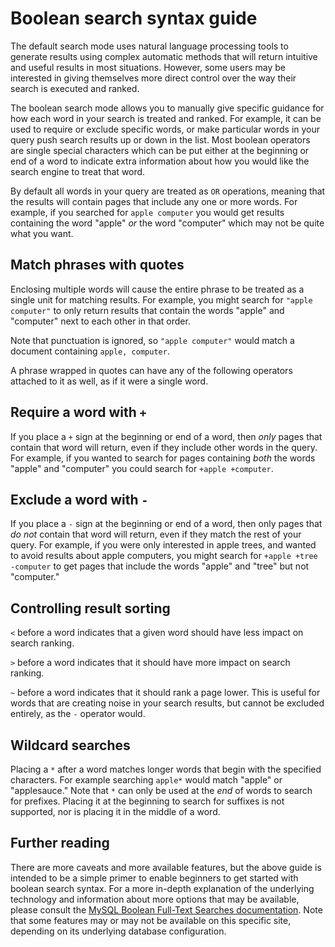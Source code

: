 # Boolean search syntax guide

The default search mode uses natural language processing tools to generate results using complex automatic methods that will return intuitive and useful results in most situations.
However, some users may be interested in giving themselves more direct control over the way their search is executed and ranked.

The boolean search mode allows you to manually give specific guidance for how each word in your search is treated and ranked.
For example, it can be used to require or exclude specific words, or make particular words in your query push search results up or down in the list.
Most boolean operators are single special characters which can be put either at the beginning or end of a word to indicate extra information about how you would like the search engine to treat that word.

By default all words in your query are treated as `OR` operations, meaning that the results will contain pages that include any one or more words.
For example, if you searched for `apple computer` you would get results containing the word "apple" *or* the word "computer" which may not be quite what you want.

## Match phrases with quotes

Enclosing multiple words will cause the entire phrase to be treated as a single unit for matching results. For example, you might search for `"apple computer"` to only return results that contain the words "apple" and "computer" next to each other in that order.

Note that punctuation is ignored, so `"apple computer"` would match a document containing `apple, computer`.

A phrase wrapped in quotes can have any of the following operators attached to it as well, as if it were a single word.

## Require a word with `+`

If you place a `+` sign at the beginning or end of a word, then *only* pages that contain that word will return, even if they include other words in the query.
For example, if you wanted to search for pages containing *both* the words "apple" and "computer" you could search for `+apple +computer`.

## Exclude a word with `-`

If you place a `-` sign at the beginning or end of a word, then only pages that *do not* contain that word will return, even if they match the rest of your query.
For example, if you were only interested in apple trees, and wanted to avoid results about apple computers, you might search for `+apple +tree -computer` to get pages that include the words "apple" and "tree" but not "computer."

## Controlling result sorting

`<` before a word indicates that a given word should have less impact on search ranking.

`>` before a word indicates that it should have more impact on search ranking.

`~` before a word indicates that it should rank a page lower. This is useful for words that are creating noise in your search results, but cannot be excluded entirely, as the `-` operator would.

## Wildcard searches

Placing a `*` after a word matches longer words that begin with the specified characters. For example searching `apple*` would match "apple" or "applesauce." Note that `*` can only be used at the <em>end</em> of words to search for prefixes. Placing it at the beginning to search for suffixes is not supported, nor is placing it in the middle of a word.

## Further reading

There are more caveats and more available features, but the above guide is intended to be a simple primer to enable beginners to get started with boolean search syntax.
For a more in-depth explanation of the underlying technology and information about more options that may be available, please consult the [MySQL Boolean Full-Text Searches documentation](https://dev.mysql.com/doc/refman/5.7/en/fulltext-boolean.html).
Note that some features may or may not be available on this specific site, depending on its underlying database configuration.